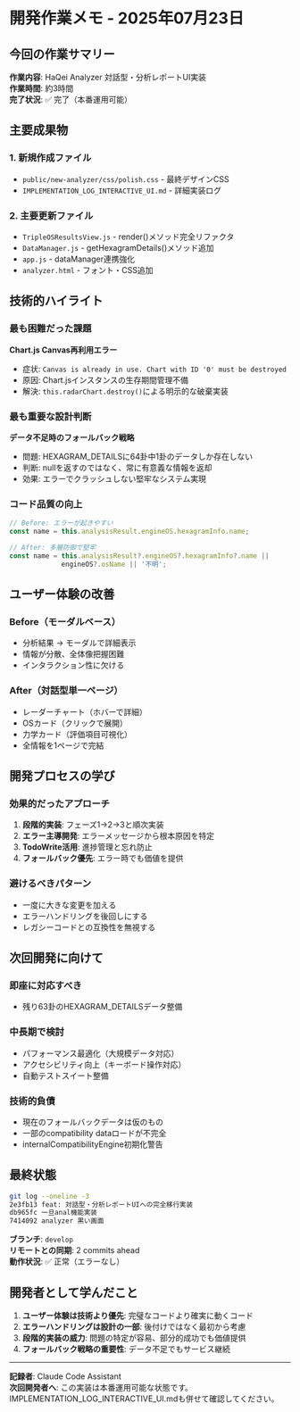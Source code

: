 # 開発作業メモ - 2025年07月23日

## 今回の作業サマリー

**作業内容**: HaQei Analyzer 対話型・分析レポートUI実装  
**作業時間**: 約3時間  
**完了状況**: ✅ 完了（本番運用可能）

## 主要成果物

### 1. **新規作成ファイル**
- `public/new-analyzer/css/polish.css` - 最終デザインCSS
- `IMPLEMENTATION_LOG_INTERACTIVE_UI.md` - 詳細実装ログ

### 2. **主要更新ファイル**
- `TripleOSResultsView.js` - render()メソッド完全リファクタ
- `DataManager.js` - getHexagramDetails()メソッド追加
- `app.js` - dataManager連携強化
- `analyzer.html` - フォント・CSS追加

## 技術的ハイライト

### 最も困難だった課題
**Chart.js Canvas再利用エラー**
- 症状: `Canvas is already in use. Chart with ID '0' must be destroyed`
- 原因: Chart.jsインスタンスの生存期間管理不備
- 解決: `this.radarChart.destroy()`による明示的な破棄実装

### 最も重要な設計判断
**データ不足時のフォールバック戦略**
- 問題: HEXAGRAM_DETAILSに64卦中1卦のデータしか存在しない
- 判断: nullを返すのではなく、常に有意義な情報を返却
- 効果: エラーでクラッシュしない堅牢なシステム実現

### コード品質の向上
```javascript
// Before: エラーが起きやすい
const name = this.analysisResult.engineOS.hexagramInfo.name;

// After: 多層防御で堅牢
const name = this.analysisResult?.engineOS?.hexagramInfo?.name || 
             engineOS?.osName || '不明';
```

## ユーザー体験の改善

### Before（モーダルベース）
- 分析結果 → モーダルで詳細表示
- 情報が分散、全体像把握困難
- インタラクション性に欠ける

### After（対話型単一ページ）
- レーダーチャート（ホバーで詳細）
- OSカード（クリックで展開）
- 力学カード（評価項目可視化）
- 全情報を1ページで完結

## 開発プロセスの学び

### 効果的だったアプローチ
1. **段階的実装**: フェーズ1→2→3と順次実装
2. **エラー主導開発**: エラーメッセージから根本原因を特定
3. **TodoWrite活用**: 進捗管理と忘れ防止
4. **フォールバック優先**: エラー時でも価値を提供

### 避けるべきパターン
- 一度に大きな変更を加える
- エラーハンドリングを後回しにする  
- レガシーコードとの互換性を無視する

## 次回開発に向けて

### 即座に対応すべき
- 残り63卦のHEXAGRAM_DETAILSデータ整備

### 中長期で検討
- パフォーマンス最適化（大規模データ対応）
- アクセシビリティ向上（キーボード操作対応）
- 自動テストスイート整備

### 技術的負債
- 現在のフォールバックデータは仮のもの
- 一部のcompatibility dataロードが不完全
- internalCompatibilityEngine初期化警告

## 最終状態

```bash
git log --oneline -3
2e3fb13 feat: 対話型・分析レポートUIへの完全移行実装
db965fc 一旦anal機能実装  
7414092 analyzer 黒い画面
```

**ブランチ**: `develop`  
**リモートとの同期**: 2 commits ahead  
**動作状況**: ✅ 正常（エラーなし）

## 開発者として学んだこと

1. **ユーザー体験は技術より優先**: 完璧なコードより確実に動くコード
2. **エラーハンドリングは設計の一部**: 後付けではなく最初から考慮
3. **段階的実装の威力**: 問題の特定が容易、部分的成功でも価値提供
4. **フォールバック戦略の重要性**: データ不足でもサービス継続

---
**記録者**: Claude Code Assistant  
**次回開発者へ**: この実装は本番運用可能な状態です。IMPLEMENTATION_LOG_INTERACTIVE_UI.mdも併せて確認してください。